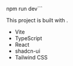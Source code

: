 npm run dev```

This project is built with .

- Vite
- TypeScript
- React
- shadcn-ui
- Tailwind CSS
